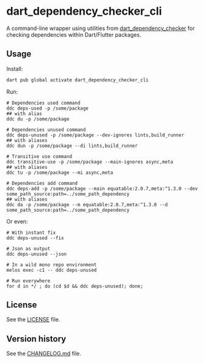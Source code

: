 # dart_dependency_checker_cli

A command-line wrapper using utilities from [dart_dependency_checker](https://pub.dev/packages/dart_dependency_checker)
for checking dependencies within Dart/Flutter packages.

## Usage

Install:

```bash
dart pub global activate dart_dependency_checker_cli
```

Run:

```
# Dependencies used command
ddc deps-used -p /some/package
## with alias
ddc du -p /some/package

# Dependencies unused command
ddc deps-unused -p /some/package --dev-ignores lints,build_runner
## with aliases
ddc dun -p /some/package --di lints,build_runner

# Transitive use command
ddc transitive-use -p /some/package --main-ignores async,meta
## with aliases
ddc tu -p /some/package --mi async,meta

# Dependencies add command
ddc deps-add -p /some/package --main equatable:2.0.7,meta:^1.3.0 --dev some_path_source:path=../some_path_dependency
## with aliases
ddc da -p /some/package --m equatable:2.0.7,meta:^1.3.0 --d some_path_source:path=../some_path_dependency

```

Or even:

```
# With instant fix
ddc deps-unused --fix

# Json as output
ddc deps-unused --json

# In a wild mono repo environment
melos exec -c1 -- ddc deps-unused

# Run everywhere
for d in */ ; do (cd $d && ddc deps-unused); done;
```

## License

See the [LICENSE](LICENSE) file.

## Version history

See the [CHANGELOG.md](CHANGELOG.md) file.
